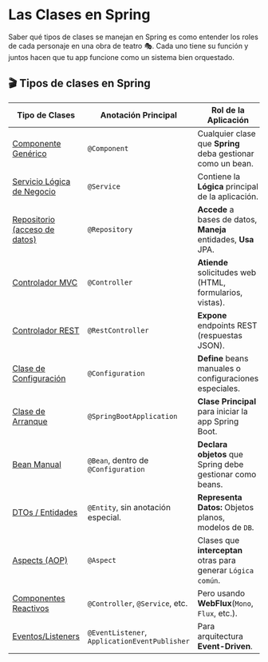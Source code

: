 # Las Clases en Spring 

Saber qué tipos de clases se manejan en Spring es como entender los roles de cada personaje en una obra de teatro 🎭. Cada uno tiene su función y juntos hacen que tu app funcione como un sistema bien orquestado.

## 🎬 Tipos de clases en Spring

| **Tipo de Clases** | **Anotación Principal** | **Rol de la Aplicación** |
|--------------------|-------------------------|--------------------------|
| [Componente Genérico](/02_Clases/01_ComponenteGenerico.md) | `@Component` | Cualquier clase que **Spring** deba gestionar como un bean. |
| [Servicio Lógica de Negocio](/02_Clases/02_ServicioLogicaDeNegocio.md) | `@Service` | Contiene la **Lógica** principal de la aplicación. |
| [Repositorio (acceso de datos)](/02_Clases/03_RepositorioAccesoDeDatos.md) | `@Repository` | **Accede** a bases de datos, **Maneja** entidades, **Usa** JPA. |
| [Controlador MVC](/02_Clases/04_ControladorMVC.md) | `@Controller` | **Atiende** solicitudes web (HTML, formularios, vistas). |
| [Controlador REST](/02_Clases/05_ControladorREST.md) | `@RestController` | **Expone** endpoints REST (respuestas JSON). |
| [Clase de Configuración](/02_Clases/06_ClaseDeConfiguracion.md) | `@Configuration` | **Define** beans manuales o configuraciones especiales. |
| [Clase de Arranque](/02_Clases/07_ClaseDeArranque.md) | `@SpringBootApplication` | **Clase Principal** para iniciar la app Spring Boot. |
| [Bean Manual](/02_Clases/08_BeanManual.md) | `@Bean`, dentro de `@Configuration` | **Declara objetos** que Spring debe gestionar como beans. |
| [DTOs / Entidades](/02_Clases/09_DTOsEntidades.md) | `@Entity`, sin anotación especial. | **Representa Datos:** Objetos planos, modelos de `DB`. |
| [Aspects (AOP)](/02_Clases/10_AspectsAOP.md) | `@Aspect` | Clases que **interceptan** otras para generar `Lógica común`. |
| [Componentes Reactivos](/02_Clases/11_ComponentesReactivos.md) | `@Controller`, `@Service`, etc. | Pero usando **WebFlux**(`Mono`, `Flux`, etc.). |
| [Eventos/Listeners](/02_Clases/12_EventosListeners.md) | `@EventListener`, `ApplicationEventPublisher` | Para arquitectura **Event-Driven**. |